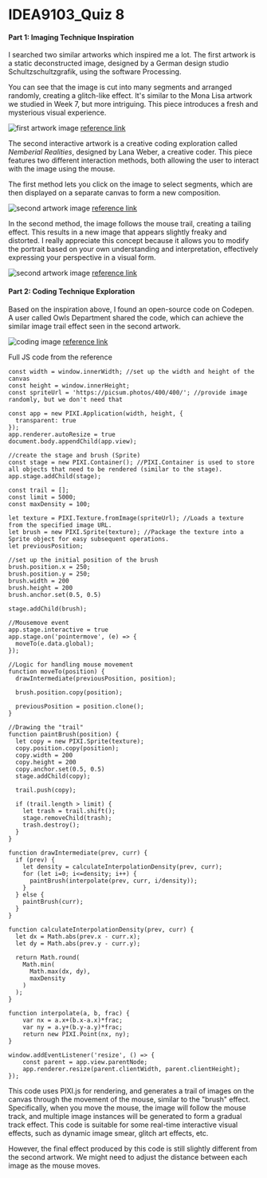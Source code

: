 # IDEA9103_Quiz 8
#### Part 1: Imaging Technique Inspiration

I searched two similar artworks which inspired me a lot. The first artwork is a static deconstructed image, designed by a German design studio Schultzschultzgrafik, using the software Processing. 

You can see that the image is cut into many segments and arranged randomly, creating a glitch-like effect. It's similar to the Mona Lisa artwork we studied in Week 7, but more intriguing. This piece introduces a fresh and mysterious visual experience.

![first artwork image](readmeImage/WechatIMG1652.jpg)
[reference link](https://www.instagram.com/p/CGZ6X8shvqn/?igshid=i49e08v8iso6)

The second interactive artwork is a creative coding exploration called *Nemberial Realities*, designed by Lana Weber, a creative coder. This piece features two different interaction methods, both allowing the user to interact with the image using the mouse. 

The first method lets you click on the image to select segments, which are then displayed on a separate canvas to form a new composition.

![second artwork image](readmeImage/WechatIMG1653.jpg)
[reference link](https://lenaweber.com/archives/357)

In the second method, the image follows the mouse trail, creating a tailing effect. This results in a new image that appears slightly freaky and distorted. I really appreciate this concept because it allows you to modify the portrait based on your own understanding and interpretation, effectively expressing your perspective in a visual form.

![second artwork image](readmeImage/WechatIMG1654.jpg)
[reference link](https://lenaweber.com/archives/357)

#### Part 2: Coding Technique Exploration

Based on the inspiration above, I found an open-source code on Codepen. A user called Owls Department shared the code, which can achieve the similar image trail effect seen in the second artwork.

![coding image](readmeImage/WechatIMG1655.jpg)
[reference link](https://codepen.io/owls/pen/vvbxYQ)

Full JS code from the reference
```
const width = window.innerWidth; //set up the width and height of the canvas
const height = window.innerHeight;
const spriteUrl = 'https://picsum.photos/400/400/'; //provide image randomly, but we don't need that

const app = new PIXI.Application(width, height, { 
  transparent: true
});
app.renderer.autoResize = true
document.body.appendChild(app.view);

//create the stage and brush (Sprite)
const stage = new PIXI.Container(); //PIXI.Container is used to store all objects that need to be rendered (similar to the stage).
app.stage.addChild(stage);

const trail = [];
const limit = 5000;
const maxDensity = 100;

let texture = PIXI.Texture.fromImage(spriteUrl); //Loads a texture from the specified image URL.
let brush = new PIXI.Sprite(texture); //Package the texture into a Sprite object for easy subsequent operations.
let previousPosition;

//set up the initial position of the brush
brush.position.x = 250;
brush.position.y = 250;
brush.width = 200
brush.height = 200
brush.anchor.set(0.5, 0.5)

stage.addChild(brush);

//Mousemove event
app.stage.interactive = true
app.stage.on('pointermove', (e) => {
  moveTo(e.data.global);
});

//Logic for handling mouse movement
function moveTo(position) {
  drawIntermediate(previousPosition, position);

  brush.position.copy(position);
  
  previousPosition = position.clone();
}

//Drawing the "trail"
function paintBrush(position) {
  let copy = new PIXI.Sprite(texture);
  copy.position.copy(position);
  copy.width = 200
  copy.height = 200
  copy.anchor.set(0.5, 0.5)
  stage.addChild(copy);
  
  trail.push(copy);
  
  if (trail.length > limit) {
    let trash = trail.shift();
    stage.removeChild(trash);
    trash.destroy();
  }
}

function drawIntermediate(prev, curr) {
  if (prev) {
    let density = calculateInterpolationDensity(prev, curr);
    for (let i=0; i<=density; i++) {
      paintBrush(interpolate(prev, curr, i/density));
    }
  } else {
    paintBrush(curr);  
  }
}

function calculateInterpolationDensity(prev, curr) {
  let dx = Math.abs(prev.x - curr.x);
  let dy = Math.abs(prev.y - curr.y);
  
  return Math.round(
    Math.min(
      Math.max(dx, dy),
      maxDensity
    )
  );
}

function interpolate(a, b, frac) {
    var nx = a.x+(b.x-a.x)*frac;
    var ny = a.y+(b.y-a.y)*frac;
    return new PIXI.Point(nx, ny);
}

window.addEventListener('resize', () => {
	const parent = app.view.parentNode;
	app.renderer.resize(parent.clientWidth, parent.clientHeight);
});
```

This code uses PIXI.js for rendering, and generates a trail of images on the canvas through the movement of the mouse, similar to the "brush" effect. Specifically, when you move the mouse, the image will follow the mouse track, and multiple image instances will be generated to form a gradual track effect. This code is suitable for some real-time interactive visual effects, such as dynamic image smear, glitch art effects, etc. 

However, the final effect produced by this code is still slightly different from the second artwork. We might need to adjust the distance between each image as the mouse moves.




